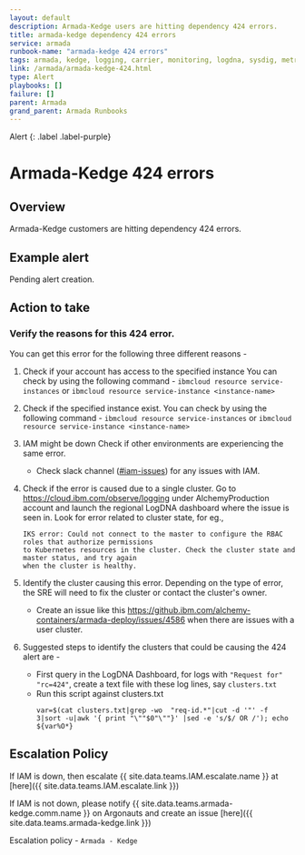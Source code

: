 ```yaml
---
layout: default
description: Armada-Kedge users are hitting dependency 424 errors.
title: armada-kedge dependency 424 errors
service: armada
runbook-name: "armada-kedge 424 errors"
tags: armada, kedge, logging, carrier, monitoring, logdna, sysdig, metrics
link: /armada/armada-kedge-424.html
type: Alert
playbooks: []
failure: []
parent: Armada
grand_parent: Armada Runbooks
---
```


Alert
{: .label .label-purple}

# Armada-Kedge 424 errors

## Overview

Armada-Kedge customers are hitting dependency 424 errors.

## Example alert
Pending alert creation.

## Action to take

### Verify the reasons for this 424 error.

You can get this error for the following three different reasons -

1. Check if your account has access to the specified instance
   You can check by using the following command - `ibmcloud resource service-instances` or `ibmcloud resource service-instance <instance-name>`

2. Check if the specified instance exist.
   You can check by using the following command - `ibmcloud resource service-instances` or `ibmcloud resource service-instance <instance-name>`

3. IAM might be down
   Check if other environments are experiencing the same error.
    - Check slack channel ([#iam-issues](https://ibm.enterprise.slack.com/archives/C3C46LY7N)) for any issues with IAM.

4. Check if the error is caused due to a single cluster.
   Go to <https://cloud.ibm.com/observe/logging> under AlchemyProduction account and launch the regional LogDNA dashboard where the issue is seen in.
   Look for error related to cluster state, for eg.,
   ```
   IKS error: Could not connect to the master to configure the RBAC roles that authorize permissions
   to Kubernetes resources in the cluster. Check the cluster state and master status, and try again
   when the cluster is healthy.
   ```

5. Identify the cluster causing this error. Depending on the type of error, the SRE will need to fix the cluster or contact the cluster's owner.
   - Create an issue like this <https://github.ibm.com/alchemy-containers/armada-deploy/issues/4586> when there are issues with a user cluster.

6. Suggested steps to identify the clusters that could be causing the 424 alert are -
   - First query in the LogDNA Dashboard, for logs with `"Request for" "rc=424"`, create a text file with these log lines, say `clusters.txt`
   - Run this script against clusters.txt
     ```
     var=$(cat clusters.txt|grep -wo  "req-id.*"|cut -d '"' -f 3|sort -u|awk '{ print "\""$0"\""}' |sed -e 's/$/ OR /'); echo ${var%O*}
     ```


## Escalation Policy
If IAM is down, then escalate {{ site.data.teams.IAM.escalate.name }} at [here]({{ site.data.teams.IAM.escalate.link }})

If IAM is not down, please notify {{ site.data.teams.armada-kedge.comm.name }} on Argonauts and create an issue [here]({{ site.data.teams.armada-kedge.link }})

Escalation policy - `Armada - Kedge`
